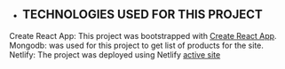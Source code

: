 *  ## TECHNOLOGIES USED FOR THIS PROJECT 
Create React App: This project was bootstrapped with [Create React App](https://github.com/facebook/create-react-app).    Mongodb:  was used for this project to get list of products for the site.
Netlify: The project was deployed using Netlify [active site](https://ecommerce-phone-store-react.netlify.app/)


